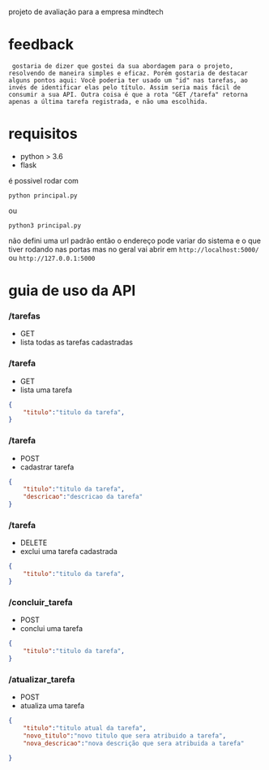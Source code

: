 projeto de avaliação para a empresa mindtech 

# feedback
` gostaria de dizer que gostei da sua abordagem para o projeto, resolvendo de maneira simples e eficaz. Porém gostaria de destacar alguns pontos aqui: Você poderia ter usado um "id" nas tarefas, ao invés de identificar elas pelo título. Assim seria mais fácil de consumir a sua API. Outra coisa é que a rota "GET /tarefa" retorna apenas a última tarefa registrada, e não uma escolhida.`

# requisitos
* python > 3.6
* flask

é possivel rodar com 
```
python principal.py
```
ou
```
python3 principal.py
```

não defini uma url padrão então o endereço pode variar do sistema e o que tiver rodando nas portas mas no geral vai abrir em `http://localhost:5000/` ou `http://127.0.0.1:5000`

# guia de uso da API
### /tarefas
* GET
* lista todas as tarefas cadastradas

### /tarefa
* GET
* lista uma  tarefa
```json
{
	"titulo":"titulo da tarefa", 
}
```
### /tarefa
* POST
* cadastrar tarefa
```json
{
	"titulo":"titulo da tarefa",
	"descricao":"descricao da tarefa"
}
```

### /tarefa
* DELETE
* exclui uma tarefa cadastrada
```json
{
	"titulo":"titulo da tarefa",
}
```

### /concluir_tarefa	
* POST
* conclui uma tarefa
```json
{
	"titulo":"titulo da tarefa",
}
```

### /atualizar_tarefa 	
* POST
* atualiza uma tarefa
```json
{
	"titulo":"titulo atual da tarefa",
	"novo_titulo":"novo titulo que sera atribuido a tarefa",
	"nova_descricao":"nova descrição que sera atribuida a tarefa"

}
```

